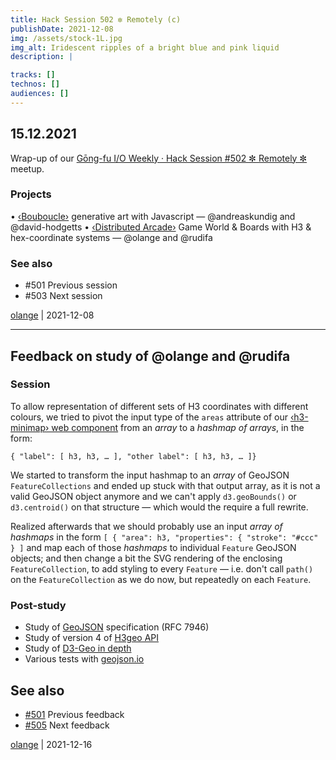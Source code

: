 ```yaml
---
title: Hack Session 502 ✼ Remotely (c)
publishDate: 2021-12-08
img: /assets/stock-1L.jpg
img_alt: Iridescent ripples of a bright blue and pink liquid
description: |

tracks: []
technos: []
audiences: []
---
```


## 15.12.2021

Wrap-up of our [Gōng-fu I/O Weekly · Hack Session #502 ✼ Remotely ✼](https://www.meetup.com/fr-FR/gōngfuIO/events/vfptqsyccqbtb/) meetup.

### Projects

• [‹Bouboucle›](http://bouboucle.com) generative art with Javascript — @andreaskundig and @david-hodgetts 
• [‹Distributed Arcade›](https://github.com/olange/arcade) Game World & Boards with H3 & hex-coordinate systems — @olange and @rudifa

### See also

* #501 Previous session
* #503 Next session

[olange](https://github.com/olange) | 2021-12-08

<hr/>

## Feedback on study of @olange and @rudifa

### Session

To allow representation of different sets of H3 coordinates with different colours, we tried to pivot the input type of the `areas` attribute of our [‹h3-minimap› web component](https://observablehq.com/@olange/h3-minimap) from an _array_ to a _hashmap of arrays_, in the form:

`{ "label": [ h3, h3, … ], "other label": [ h3, h3, … ]}`

We started to transform the input hashmap to an _array_ of GeoJSON `FeatureCollections` and ended up stuck with that output array, as it is not a valid GeoJSON object anymore and we can't apply `d3.geoBounds()` or `d3.centroid()` on that structure — which would the require a full rewrite.

Realized afterwards that we should probably use an input _array of hashmaps_ in the form `[ { "area": h3, "properties": { "stroke": "#ccc" } ]` and map each of those _hashmaps_ to individual `Feature` GeoJSON objects; and then change a bit the SVG rendering of the enclosing `FeatureCollection`, to add styling to every `Feature` — i.e. don't call `path()` on the `FeatureCollection` as we do now, but repeatedly on each `Feature`.

### Post-study

* Study of [GeoJSON](https://datatracker.ietf.org/doc/html/rfc7946) specification (RFC 7946)
* Study of version 4 of [H3geo API](https://h3geo.org/docs/next/library/migration-3.x/functions/)
* Study of [D3-Geo in depth](https://www.d3indepth.com/geographic/)
* Various tests with [geojson.io](http://geojson.io/)

## See also

* [#501](https://github.com/gongfuio/sessions/issues/501#issuecomment-989280143) Previous feedback
* [#505](https://github.com/gongfuio/sessions/issues/505#issuecomment-1006133946) Next feedback

[olange](https://github.com/olange) | 2021-12-16


